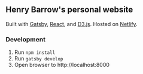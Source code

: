 ## Henry Barrow's personal website
Built with [Gatsby](https://www.gatsbyjs.org/), [React](https://reactjs.org/), and [D3.js](https://d3js.org/). Hosted on [Netlify](https://www.netlify.com/).

### Development
1) Run `npm install`
2) Run `gatsby develop`
3) Open browser to http://localhost:8000